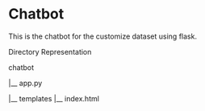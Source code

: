# Chatbot
This is the chatbot for the customize dataset using flask.

Directory Representation

chatbot

  |__ app.py

  |__ templates
          |__ index.html
          
